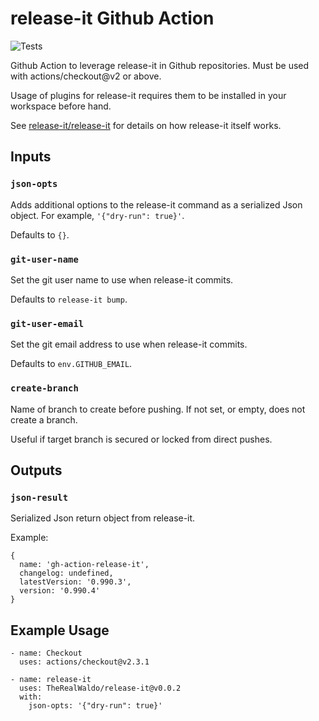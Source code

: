 # release-it Github Action
![Tests](https://github.com/TheRealWaldo/release-it/workflows/Tests/badge.svg)

Github Action to leverage release-it in Github repositories.  Must be used with actions/checkout@v2 or above.

Usage of plugins for release-it requires them to be installed in your workspace before hand.

See [release-it/release-it](https://github.com/release-it/release-it) for details on how release-it itself works.

## Inputs

### `json-opts`

Adds additional options to the release-it command as a serialized Json object.  For example, `'{"dry-run": true}'`.

Defaults to `{}`.

### `git-user-name`

Set the git user name to use when release-it commits.

Defaults to `release-it bump`.

### `git-user-email`

Set the git email address to use when release-it commits.

Defaults to `env.GITHUB_EMAIL`.

### `create-branch`

Name of branch to create before pushing.  If not set, or empty, does not create a branch.

Useful if target branch is secured or locked from direct pushes.

## Outputs

### `json-result`

Serialized Json return object from release-it.

Example:
```
{
  name: 'gh-action-release-it',
  changelog: undefined,
  latestVersion: '0.990.3',
  version: '0.990.4'
}
```

## Example Usage

```
- name: Checkout
  uses: actions/checkout@v2.3.1

- name: release-it
  uses: TheRealWaldo/release-it@v0.0.2
  with:
    json-opts: '{"dry-run": true}'
```